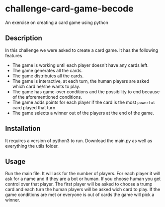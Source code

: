 # challenge-card-game-becode
An exercise on creating a card game using python

## Description
In this challenge we were asked to create a card game. It has the following features
- The game is working until each player doesn't have any cards left.
- The game generates all the cards.
- The game distributes all the cards.
- The game is interactive, at each turn, the human players are asked which card he/she wants to play.
- The game has game-over conditions and  the possibility to end because of the aforementioned conditions.
- The game adds points for each player if the card is the most `powerful` card played that turn.
- The game selects a winner out of the players at the end of the game.

## Installation
It requires a version of python3 to run. Download the main.py as well as everything the utils folder.

## Usage
Run the main file. It will ask for the number of players. For each player it will ask for a name and if they are a bot or human. If you choose human you get control over that player.
The first player will be asked to choose a trump card and each turn the human players will be asked wich card to play.
If the game conditions are met or everyone is out of cards the game will pick a winner.